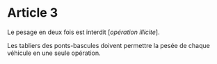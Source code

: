 # Article 3

Le pesage en deux fois est interdit [*opération illicite*].

Les tabliers des ponts-bascules doivent permettre la pesée de chaque véhicule en une seule opération.
